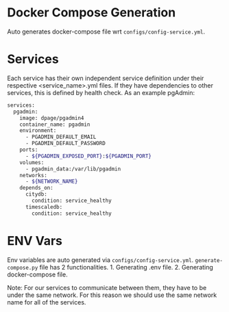 # Docker Compose Generation
Auto generates docker-compose file wrt `configs/config-service.yml`.

# Services
Each service has their own independent service definition under their respective <service_name>.yml files.
If they have dependencies to other services, this is defined by health check.
As an example pgAdmin:

```bash
services:
  pgadmin:
    image: dpage/pgadmin4
    container_name: pgadmin
    environment:
      - PGADMIN_DEFAULT_EMAIL
      - PGADMIN_DEFAULT_PASSWORD
    ports:
      - ${PGADMIN_EXPOSED_PORT}:${PGADMIN_PORT}
    volumes:
      - pgadmin_data:/var/lib/pgadmin
    networks:
      - ${NETWORK_NAME}
    depends_on:
      citydb:
        condition: service_healthy
      timescaledb:
        condition: service_healthy
```

# ENV Vars
Env variables are auto generated via  `configs/config-service.yml`.
`generate-compose.py` file has 2 functionalities.
    1. Generating .env file.
    2. Generating docker-compose file.

Note:
    For our services to communicate between them, they have to be under the same network.
    For this reason we should use the same network name for all of the services.
    
    